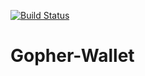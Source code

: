 [![Build Status](https://travis-ci.org/mrbuzz/bitcoin-go.svg?branch=master)](https://travis-ci.org/mrbuzz/Gopher-Wallet)

# Gopher-Wallet
